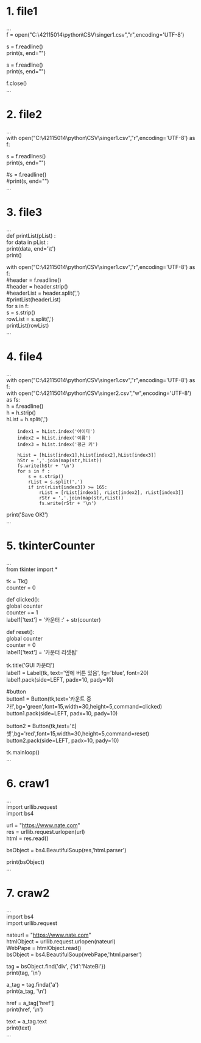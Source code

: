 # 1. file1  
  
...  
f = open("C:\\42115014\\python\\CSV\\singer1.csv","r",encoding='UTF-8')  
  
s = f.readline()  
print(s, end="")  
  
s = f.readline()  
print(s, end="")  
  
f.close()  
...
  
# 2. file2  
  
...  
with open("C:\\42115014\\python\\CSV\\singer1.csv","r",encoding='UTF-8') as f:  
  
  s = f.readlines()  
  print(s, end="")  

  #s = f.readline()  
  #print(s, end="")  
...
  
# 3. file3  
  
...  
def printList(pList) :  
    for data in pList :  
        print(data, end='\t')  
    print()  
  
with open("C:\\42115014\\python\\CSV\\singer1.csv","r",encoding='UTF-8') as f:  
    #header = f.readline()  
    #header = header.strip()  
    #headerList = header.split(',')  
    #printList(headerList)  
    for s in f:  
        s = s.strip()  
        rowList = s.split(',')  
        printList(rowList)  
...
  
# 4. file4  
  
...  
with open("C:\\42115014\\python\\CSV\\singer1.csv","r",encoding='UTF-8') as f:  
    with open("C:\\42115014\\python\\CSV\\singer2.csv","w",encoding='UTF-8') as fs:  
        h = f.readline()  
        h = h.strip()  
        hList = h.split(',')  
  
        index1 = hList.index('아이디')  
        index2 = hList.index('이름')  
        index3 = hList.index('평균 키')  
  
        hList = [hList[index1],hList[index2],hList[index3]]  
        hStr = ','.join(map(str,hList))  
        fs.write(hStr + '\n')  
        for s in f :  
            s = s.strip()  
            rList = s.split(',')  
            if int(rList[index3]) >= 165:  
                rList = [rList[index1], rList[index2], rList[index3]]  
                rStr = ','.join(map(str,rList))  
                fs.write(rStr + '\n')  
  
print('Save OK!')  
...
  
# 5. tkinterCounter  
  
...  
from tkinter import *  
  
tk = Tk()  
counter = 0  
  
def clicked():  
    global counter  
    counter += 1  
    label1['text'] = '카운터 :' + str(counter)  
  
def reset():  
    global counter  
    counter = 0  
    label1['text'] = '카운터 리셋됨'  
  
tk.title('GUI 카운터')  
label1 = Label(tk, text='옆에 버튼 있음', fg='blue', font=20)  
label1.pack(side=LEFT, padx=10, pady=10)  
  
#button  
button1 = Button(tk,text='카운트 증가!',bg='green',font=15,width=30,height=5,command=clicked)  
button1.pack(side=LEFT, padx=10, pady=10)  
  
button2 = Button(tk,text='리셋',bg='red',font=15,width=30,height=5,command=reset)  
button2.pack(side=LEFT, padx=10, pady=10)  
  
tk.mainloop()  
...
  
# 6. craw1  
  
...  
import urllib.request  
import bs4  
  
url = "https://www.nate.com"  
res = urllib.request.urlopen(url)  
html = res.read()  
  
bsObject = bs4.BeautifulSoup(res,'html.parser')  
  
print(bsObject)  
...
  
# 7. craw2  
  
...  
import bs4  
import urllib.request  
  
nateurl = "https://www.nate.com"  
htmlObject = urllib.request.urlopen(nateurl)  
WebPape = htmlObject.read()  
bsObject = bs4.BeautifulSoup(webPape,'html.parser')  
  
tag = bsObject.find('div', {'id':'NateBi'})  
print(tag, '\n')  
  
a_tag = tag.finda('a')  
print(a_tag, '\n')  
  
href = a_tag['href']  
print(href, '\n')  
  
text = a_tag.text  
print(text)  
...
